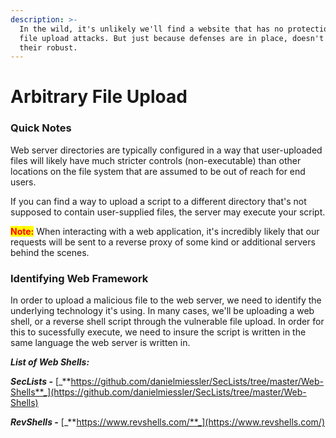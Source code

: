 ```yaml
---
description: >-
  In the wild, it's unlikely we'll find a website that has no protection against
  file upload attacks. But just because defenses are in place, doesn't mean
  their robust.
---
```


# Arbitrary File Upload

### Quick Notes

Web server directories are typically configured in a way that user-uploaded files will likely have much stricter controls (non-executable) than other locations on the file system that are assumed to be out of reach for end users.&#x20;

If you can find a way to upload a script to a different directory that's not supposed to contain user-supplied files, the server may execute your script.



<mark style="color:red;">**Note:**</mark> When interacting with a web application, it's incredibly likely that our requests will be sent to a reverse proxy of some kind or additional servers behind the scenes.



### Identifying Web Framework

In order to upload a malicious file to the web server, we need to identify the underlying technology it's using. In many cases, we'll be uploading a web shell, or a reverse shell script through the vulnerable file upload. In order for this to sucessfully execute, we need to insure the script is written in the same language the web server is written in.



_**List of Web Shells:**_

_**SecLists -**_ [_**https://github.com/danielmiessler/SecLists/tree/master/Web-Shells**_](https://github.com/danielmiessler/SecLists/tree/master/Web-Shells)

_**RevShells -**_ [_**https://www.revshells.com/**_](https://www.revshells.com/)
